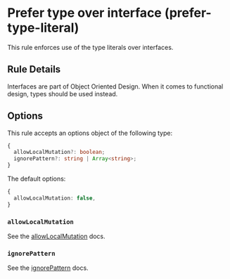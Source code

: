# Prefer type over interface (prefer-type-literal)

This rule enforces use of the type literals over interfaces.

## Rule Details

Interfaces are part of Object Oriented Design.
When it comes to functional design, types should be used instead.

## Options

This rule accepts an options object of the following type:

```ts
{
  allowLocalMutation?: boolean;
  ignorePattern?: string | Array<string>;
}
```

The default options:

```ts
{
  allowLocalMutation: false,
}
```

### `allowLocalMutation`

See the [allowLocalMutation](./options/allow-local-mutation.md) docs.

### `ignorePattern`

See the [ignorePattern](./options/ignore-pattern.md) docs.

